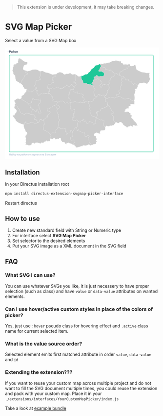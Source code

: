 > This extension is under development, it may take breaking changes.

# SVG Map Picker

Select a value from a SVG Map box

![](https://raw.githubusercontent.com/dimitrov-adrian/directus-extension-svgmap-picker-interface/main/screenshot.png)

## Installation

In your Directus installation root

```bash
npm install directus-extension-svgmap-picker-interface
```

Restart directus

## How to use

1. Create new standard field with String or Numeric type
2. For interface select **SVG Map Picker**
3. Set selector to the desired elements
4. Put your SVG image as a XML document in the SVG field

## FAQ

### What SVG I can use?

You can use whatever SVGs you like, it is just necessery to have proper selection (such as class) and have `value` or
`data-value` attributes on wanted elements.

### Can I use hover/active custom styles in place of the colors of picker?

Yes, just use `:hover` pseudo class for hovering effect and `.active` class name for current selected item.

### What is the value source order?

Selected element emits first matched attribute in order `value`, `data-value` and `id`

### Extending the extension???

If you want to reuse your custom map across multiple project and do not want to fill the SVG document multiple times,
you could reuse the extension and pack with your custom map. Place it in your
`./extensions/interfaces/YourCustomMapPicker/index.js`

Take a look at
[example bundle](https://github.com/dimitrov-adrian/directus-extension-svgmap-picker-interface/blob/main/reusables/example/index.js)
